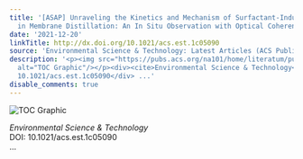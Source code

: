 ```yaml
---
title: '[ASAP] Unraveling the Kinetics and Mechanism of Surfactant-Induced Wetting
  in Membrane Distillation: An In Situ Observation with Optical Coherence Tomography'
date: '2021-12-20'
linkTitle: http://dx.doi.org/10.1021/acs.est.1c05090
source: 'Environmental Science & Technology: Latest Articles (ACS Publications)'
description: '<p><img src="https://pubs.acs.org/na101/home/literatum/publisher/achs/journals/content/esthag/0/esthag.ahead-of-print/acs.est.1c05090/20211220/images/medium/es1c05090_0009.gif"
  alt="TOC Graphic"/></p><div><cite>Environmental Science & Technology</cite></div><div>DOI:
  10.1021/acs.est.1c05090</div> ...'
disable_comments: true
---
```

<p><img src="https://pubs.acs.org/na101/home/literatum/publisher/achs/journals/content/esthag/0/esthag.ahead-of-print/acs.est.1c05090/20211220/images/medium/es1c05090_0009.gif" alt="TOC Graphic"/></p><div><cite>Environmental Science & Technology</cite></div><div>DOI: 10.1021/acs.est.1c05090</div> ...